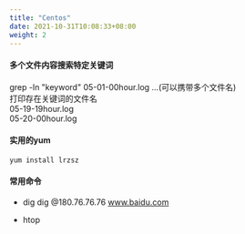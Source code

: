 ```yaml
---
title: "Centos"
date: 2021-10-31T10:08:33+08:00
weight: 2
---
```


#### 多个文件内容搜索特定关键词   
grep -ln "keyword" 05-01-00hour.log ...(可以携带多个文件名)  
打印存在关键词的文件名  
05-19-19hour.log  
05-20-00hour.log




#### 实用的yum
```base
yum install lrzsz
```  

#### 常用命令

* dig
dig @180.76.76.76 www.baidu.com

* htop